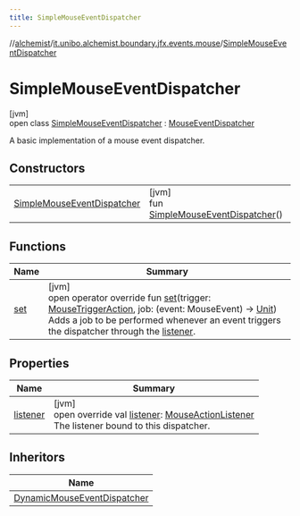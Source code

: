 ```yaml
---
title: SimpleMouseEventDispatcher
---
```

//[alchemist](../../../index.html)/[it.unibo.alchemist.boundary.jfx.events.mouse](../index.html)/[SimpleMouseEventDispatcher](index.html)



# SimpleMouseEventDispatcher



[jvm]\
open class [SimpleMouseEventDispatcher](index.html) : [MouseEventDispatcher](../-mouse-event-dispatcher/index.html)

A basic implementation of a mouse event dispatcher.



## Constructors


| | |
|---|---|
| [SimpleMouseEventDispatcher](-simple-mouse-event-dispatcher.html) | [jvm]<br>fun [SimpleMouseEventDispatcher](-simple-mouse-event-dispatcher.html)() |


## Functions


| Name | Summary |
|---|---|
| [set](index.html#-1172368341%2FFunctions%2F-134779887) | [jvm]<br>open operator override fun [set](index.html#-1172368341%2FFunctions%2F-134779887)(trigger: [MouseTriggerAction](../-mouse-trigger-action/index.html), job: (event: MouseEvent) -> [Unit](https://kotlinlang.org/api/latest/jvm/stdlib/kotlin/-unit/index.html))<br>Adds a job to be performed whenever an event triggers the dispatcher through the [listener](../../it.unibo.alchemist.boundary.jfx.events.generic/-persistent-event-dispatcher/index.html#-1989041411%2FProperties%2F-134779887). |


## Properties


| Name | Summary |
|---|---|
| [listener](listener.html) | [jvm]<br>open override val [listener](listener.html): [MouseActionListener](../-mouse-action-listener/index.html)<br>The listener bound to this dispatcher. |


## Inheritors


| Name |
|---|
| [DynamicMouseEventDispatcher](../-dynamic-mouse-event-dispatcher/index.html) |

